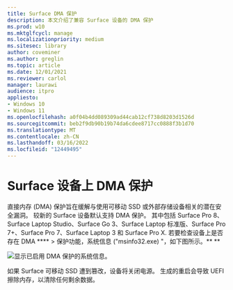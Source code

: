 ```yaml
---
title: Surface DMA 保护
description: 本文介绍了兼容 Surface 设备的 DMA 保护
ms.prod: w10
ms.mktglfcycl: manage
ms.localizationpriority: medium
ms.sitesec: library
author: coveminer
ms.author: greglin
ms.topic: article
ms.date: 12/01/2021
ms.reviewer: carlol
manager: laurawi
audience: itpro
appliesto:
- Windows 10
- Windows 11
ms.openlocfilehash: a0f04b4dd089309ad44cab12cf738d8203d1526d
ms.sourcegitcommit: beb2f9db90b19b74da6cdee8717cc0888f3b1d70
ms.translationtype: MT
ms.contentlocale: zh-CN
ms.lasthandoff: 03/16/2022
ms.locfileid: "12449495"
---
```

# <a name="dma-protection-on-surface-devices"></a>Surface 设备上 DMA 保护

直接内存 (DMA) 保护旨在缓解与使用可移动 SSD 或外部存储设备相关的潜在安全漏洞。 较新的 Surface 设备默认支持 DMA 保护。 其中包括 Surface Pro 8、Surface Laptop Studio、Surface Go 3、Surface Laptop 标准版、Surface Pro 7+、Surface Pro 7、Surface Laptop 3 和 Surface Pro X. 若要检查设备上是否存在 DMA **** >  保护功能，系统信息 ("msinfo32.exe) "，如下图所示。** **

![显示已启用 DMA 保护的系统信息。](images/systeminfodma.png)

如果 Surface 可移动 SSD 遭到篡改，设备将关闭电源。 生成的重启会导致 UEFI 擦除内存，以清除任何剩余数据。
